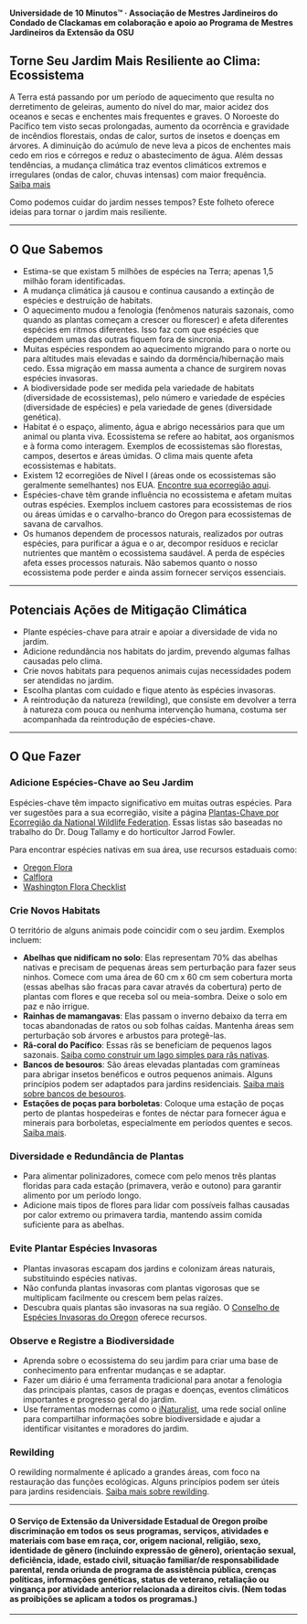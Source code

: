#### Universidade de 10 Minutos™ · Associação de Mestres Jardineiros do Condado de Clackamas em colaboração e apoio ao Programa de Mestres Jardineiros da Extensão da OSU

## Torne Seu Jardim Mais Resiliente ao Clima: Ecossistema

A Terra está passando por um período de aquecimento que resulta no derretimento de geleiras, aumento do nível do mar, maior acidez dos oceanos e secas e enchentes mais frequentes e graves. O Noroeste do Pacífico tem visto secas prolongadas, aumento da ocorrência e gravidade de incêndios florestais, ondas de calor, surtos de insetos e doenças em árvores. A diminuição do acúmulo de neve leva a picos de enchentes mais cedo em rios e córregos e reduz o abastecimento de água. Além dessas tendências, a mudança climática traz eventos climáticos extremos e irregulares (ondas de calor, chuvas intensas) com maior frequência.  
[Saiba mais](https://blogs.oregonstate.edu/occri/oregon-climate-assessments/)

Como podemos cuidar do jardim nesses tempos? Este folheto oferece ideias para tornar o jardim mais resiliente.

---

## O Que Sabemos

- Estima-se que existam 5 milhões de espécies na Terra; apenas 1,5 milhão foram identificadas.
- A mudança climática já causou e continua causando a extinção de espécies e destruição de habitats.
- O aquecimento mudou a fenologia (fenômenos naturais sazonais, como quando as plantas começam a crescer ou florescer) e afeta diferentes espécies em ritmos diferentes. Isso faz com que espécies que dependem umas das outras fiquem fora de sincronia.
- Muitas espécies respondem ao aquecimento migrando para o norte ou para altitudes mais elevadas e saindo da dormência/hibernação mais cedo. Essa migração em massa aumenta a chance de surgirem novas espécies invasoras.
- A biodiversidade pode ser medida pela variedade de habitats (diversidade de ecossistemas), pelo número e variedade de espécies (diversidade de espécies) e pela variedade de genes (diversidade genética).
- Habitat é o espaço, alimento, água e abrigo necessários para que um animal ou planta viva. Ecossistema se refere ao habitat, aos organismos e à forma como interagem. Exemplos de ecossistemas são florestas, campos, desertos e áreas úmidas. O clima mais quente afeta ecossistemas e habitats.
- Existem 12 ecorregiões de Nível I (áreas onde os ecossistemas são geralmente semelhantes) nos EUA. [Encontre sua ecorregião aqui](https://www.epa.gov/eco-research/ecoregions).
- Espécies-chave têm grande influência no ecossistema e afetam muitas outras espécies. Exemplos incluem castores para ecossistemas de rios ou áreas úmidas e o carvalho-branco do Oregon para ecossistemas de savana de carvalhos.
- Os humanos dependem de processos naturais, realizados por outras espécies, para purificar a água e o ar, decompor resíduos e reciclar nutrientes que mantêm o ecossistema saudável. A perda de espécies afeta esses processos naturais. Não sabemos quanto o nosso ecossistema pode perder e ainda assim fornecer serviços essenciais.

---

## Potenciais Ações de Mitigação Climática

- Plante espécies-chave para atrair e apoiar a diversidade de vida no jardim.
- Adicione redundância nos habitats do jardim, prevendo algumas falhas causadas pelo clima.
- Crie novos habitats para pequenos animais cujas necessidades podem ser atendidas no jardim.
- Escolha plantas com cuidado e fique atento às espécies invasoras.
- A reintrodução da natureza (rewilding), que consiste em devolver a terra à natureza com pouca ou nenhuma intervenção humana, costuma ser acompanhada da reintrodução de espécies-chave.

---

## O Que Fazer

### Adicione Espécies-Chave ao Seu Jardim

Espécies-chave têm impacto significativo em muitas outras espécies. Para ver sugestões para a sua ecorregião, visite a página [Plantas-Chave por Ecorregião da National Wildlife Federation](https://www.nwf.org/Garden-for-Wildlife/About/Native-Plants/keystone-plants-by-ecoregion). Essas listas são baseadas no trabalho do Dr. Doug Tallamy e do horticultor Jarrod Fowler.

Para encontrar espécies nativas em sua área, use recursos estaduais como:

- [Oregon Flora](https://oregonflora.org/)
- [Calflora](https://www.calflora.org/)
- [Washington Flora Checklist](https://burkeherbarium.org/waflora/checklist.php?Category=Endemic)

### Crie Novos Habitats

O território de alguns animais pode coincidir com o seu jardim. Exemplos incluem:

- **Abelhas que nidificam no solo**: Elas representam 70% das abelhas nativas e precisam de pequenas áreas sem perturbação para fazer seus ninhos. Comece com uma área de 60 cm x 60 cm sem cobertura morta (essas abelhas são fracas para cavar através da cobertura) perto de plantas com flores e que receba sol ou meia-sombra. Deixe o solo em paz e não irrigue.
- **Rainhas de mamangavas**: Elas passam o inverno debaixo da terra em tocas abandonadas de ratos ou sob folhas caídas. Mantenha áreas sem perturbação sob árvores e arbustos para protegê-las.
- **Rã-coral do Pacífico**: Essas rãs se beneficiam de pequenos lagos sazonais. [Saiba como construir um lago simples para rãs nativas](https://extension.oregonstate.edu/news/how-build-simple-pond-native-frogs).
- **Bancos de besouros**: São áreas elevadas plantadas com gramíneas para abrigar insetos benéficos e outros pequenos animais. Alguns princípios podem ser adaptados para jardins residenciais. [Saiba mais sobre bancos de besouros](http://oregonipm.ippc.orst.edu/Agroecology/NEW_BEETLE_BANK_1.pdf).
- **Estações de poças para borboletas**: Coloque uma estação de poças perto de plantas hospedeiras e fontes de néctar para fornecer água e minerais para borboletas, especialmente em períodos quentes e secos. [Saiba mais](https://www.nwf.org/-/media/Documents/PDFs/Garden-for-Wildlife/Tip-Sheets/Water-Butterfly-Gardens).

### Diversidade e Redundância de Plantas

- Para alimentar polinizadores, comece com pelo menos três plantas floridas para cada estação (primavera, verão e outono) para garantir alimento por um período longo.
- Adicione mais tipos de flores para lidar com possíveis falhas causadas por calor extremo ou primavera tardia, mantendo assim comida suficiente para as abelhas.

### Evite Plantar Espécies Invasoras

- Plantas invasoras escapam dos jardins e colonizam áreas naturais, substituindo espécies nativas.
- Não confunda plantas invasoras com plantas vigorosas que se multiplicam facilmente ou crescem bem pelas raízes.
- Descubra quais plantas são invasoras na sua região. O [Conselho de Espécies Invasoras do Oregon](https://www.oregoninvasivespeciescouncil.org/infohub) oferece recursos.

### Observe e Registre a Biodiversidade

- Aprenda sobre o ecossistema do seu jardim para criar uma base de conhecimento para enfrentar mudanças e se adaptar.
- Fazer um diário é uma ferramenta tradicional para anotar a fenologia das principais plantas, casos de pragas e doenças, eventos climáticos importantes e progresso geral do jardim.
- Use ferramentas modernas como o [iNaturalist](https://www.inaturalist.org), uma rede social online para compartilhar informações sobre biodiversidade e ajudar a identificar visitantes e moradores do jardim.

### Rewilding

O rewilding normalmente é aplicado a grandes áreas, com foco na restauração das funções ecológicas. Alguns princípios podem ser úteis para jardins residenciais. [Saiba mais sobre rewilding](https://www.iucn.org/resources/issues-brief/benefits-and-risks-rewilding).

---

#### O Serviço de Extensão da Universidade Estadual de Oregon proíbe discriminação em todos os seus programas, serviços, atividades e materiais com base em raça, cor, origem nacional, religião, sexo, identidade de gênero (incluindo expressão de gênero), orientação sexual, deficiência, idade, estado civil, situação familiar/de responsabilidade parental, renda oriunda de programa de assistência pública, crenças políticas, informações genéticas, status de veterano, retaliação ou vingança por atividade anterior relacionada a direitos civis. (Nem todas as proibições se aplicam a todos os programas.)
---